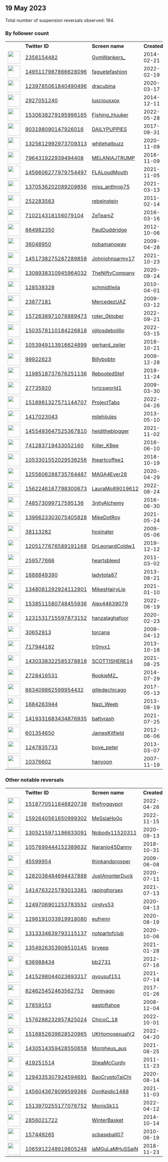 
## 19 May 2023
Total number of suspension reversals observed: 184.

### By follower count
<table><tr><th></th><th align="left">Twitter ID</th><th align="left">Screen name</th>
<th align="left">Created</th><th align="left">Status</th><th align="left">Suspended</th><th align="left">Followers</th>
<tr><td><a href="https://pbs.twimg.com/profile_images/683958303660109824/TYFXZHeA_normal.jpg"><img src="https://pbs.twimg.com/profile_images/683958303660109824/TYFXZHeA_normal.jpg" width="40px" height="40px" align="center"/></a></td><td><a href="https://twitter.com/intent/user?user_id=2356154482">2356154482</a></td><td><a href="https://twitter.com/GymWankers_">GymWankers_</a></td><td>2014-02-21</td><td align="center"></td><td></td><td>146446</td></tr>
<tr><td><a href="https://pbs.twimg.com/profile_images/1659942469469892610/ZjQXX7cK_normal.jpg"><img src="https://pbs.twimg.com/profile_images/1659942469469892610/ZjQXX7cK_normal.jpg" width="40px" height="40px" align="center"/></a></td><td><a href="https://twitter.com/intent/user?user_id=1495117987866628096">1495117987866628096</a></td><td><a href="https://twitter.com/faguetefashion">faguetefashion</a></td><td>2022-02-19</td><td align="center"></td><td>2023-04-20</td><td>88932</td></tr>
<tr><td><a href="https://pbs.twimg.com/profile_images/1371999310792040452/_4N9i-oJ_normal.jpg"><img src="https://pbs.twimg.com/profile_images/1371999310792040452/_4N9i-oJ_normal.jpg" width="40px" height="40px" align="center"/></a></td><td><a href="https://twitter.com/intent/user?user_id=1239785061840490496">1239785061840490496</a></td><td><a href="https://twitter.com/dracubina">dracubina</a></td><td>2020-03-17</td><td align="center"></td><td></td><td>75020</td></tr>
<tr><td><a href="https://pbs.twimg.com/profile_images/1538253731233337344/pZQSbPJq_normal.jpg"><img src="https://pbs.twimg.com/profile_images/1538253731233337344/pZQSbPJq_normal.jpg" width="40px" height="40px" align="center"/></a></td><td><a href="https://twitter.com/intent/user?user_id=2927051240">2927051240</a></td><td><a href="https://twitter.com/lusciousxox">lusciousxox</a></td><td>2014-12-11</td><td align="center"></td><td>2022-10-07</td><td>71967</td></tr>
<tr><td><a href="https://pbs.twimg.com/profile_images/1616557324822536192/Du_uVZW-_normal.jpg"><img src="https://pbs.twimg.com/profile_images/1616557324822536192/Du_uVZW-_normal.jpg" width="40px" height="40px" align="center"/></a></td><td><a href="https://twitter.com/intent/user?user_id=1530638279195996165">1530638279195996165</a></td><td><a href="https://twitter.com/Fishing_Huuker">Fishing_Huuker</a></td><td>2022-05-28</td><td align="center"></td><td>2023-05-18</td><td>59928</td></tr>
<tr><td><a href="https://pbs.twimg.com/profile_images/1043330546963816448/qWrgY_B9_normal.jpg"><img src="https://pbs.twimg.com/profile_images/1043330546963816448/qWrgY_B9_normal.jpg" width="40px" height="40px" align="center"/></a></td><td><a href="https://twitter.com/intent/user?user_id=903198090147926016">903198090147926016</a></td><td><a href="https://twitter.com/DAILYPUPPlES">DAILYPUPPlES</a></td><td>2017-08-31</td><td align="center"></td><td></td><td>42507</td></tr>
<tr><td><a href="https://pbs.twimg.com/profile_images/1369514024610697217/diVaqTE1_normal.jpg"><img src="https://pbs.twimg.com/profile_images/1369514024610697217/diVaqTE1_normal.jpg" width="40px" height="40px" align="center"/></a></td><td><a href="https://twitter.com/intent/user?user_id=1325612992973709313">1325612992973709313</a></td><td><a href="https://twitter.com/whitehatbuzz">whitehatbuzz</a></td><td>2020-11-09</td><td align="center"></td><td>2022-03-21</td><td>20984</td></tr>
<tr><td><a href="https://pbs.twimg.com/profile_images/1135678658365022214/XOtm_R_4_normal.jpg"><img src="https://pbs.twimg.com/profile_images/1135678658365022214/XOtm_R_4_normal.jpg" width="40px" height="40px" align="center"/></a></td><td><a href="https://twitter.com/intent/user?user_id=796431922939494408">796431922939494408</a></td><td><a href="https://twitter.com/MELANIAJTRUMP">MELANIAJTRUMP</a></td><td>2016-11-09</td><td align="center"></td><td></td><td>19504</td></tr>
<tr><td><a href="https://pbs.twimg.com/profile_images/1606593671884840960/8yn9MMBQ_normal.jpg"><img src="https://pbs.twimg.com/profile_images/1606593671884840960/8yn9MMBQ_normal.jpg" width="40px" height="40px" align="center"/></a></td><td><a href="https://twitter.com/intent/user?user_id=1456606277979754497">1456606277979754497</a></td><td><a href="https://twitter.com/FLALoudMouth">FLALoudMouth</a></td><td>2021-11-05</td><td align="center"></td><td>2023-05-09</td><td>17305</td></tr>
<tr><td><a href="https://pbs.twimg.com/profile_images/1659604399986032666/BnfVrF1-_normal.jpg"><img src="https://pbs.twimg.com/profile_images/1659604399986032666/BnfVrF1-_normal.jpg" width="40px" height="40px" align="center"/></a></td><td><a href="https://twitter.com/intent/user?user_id=1370536202089209856">1370536202089209856</a></td><td><a href="https://twitter.com/miss_anthrop75">miss_anthrop75</a></td><td>2021-03-13</td><td align="center"></td><td>2022-08-21</td><td>16530</td></tr>
<tr><td><a href="https://pbs.twimg.com/profile_images/1321347376989102082/jsUgfBMG_normal.jpg"><img src="https://pbs.twimg.com/profile_images/1321347376989102082/jsUgfBMG_normal.jpg" width="40px" height="40px" align="center"/></a></td><td><a href="https://twitter.com/intent/user?user_id=252283563">252283563</a></td><td><a href="https://twitter.com/rebeinstein">rebeinstein</a></td><td>2011-02-14</td><td align="center"></td><td>2023-05-02</td><td>15504</td></tr>
<tr><td><a href="https://pbs.twimg.com/profile_images/1627580907325472771/NdChcdI__normal.jpg"><img src="https://pbs.twimg.com/profile_images/1627580907325472771/NdChcdI__normal.jpg" width="40px" height="40px" align="center"/></a></td><td><a href="https://twitter.com/intent/user?user_id=710214318156079104">710214318156079104</a></td><td><a href="https://twitter.com/ZeTeamZ">ZeTeamZ</a></td><td>2016-03-16</td><td align="center"></td><td>2023-03-18</td><td>12892</td></tr>
<tr><td><a href="https://pbs.twimg.com/profile_images/1481068126154289152/n7wfQBCr_normal.jpg"><img src="https://pbs.twimg.com/profile_images/1481068126154289152/n7wfQBCr_normal.jpg" width="40px" height="40px" align="center"/></a></td><td><a href="https://twitter.com/intent/user?user_id=864982350">864982350</a></td><td><a href="https://twitter.com/PaulDuddridge">PaulDuddridge</a></td><td>2012-10-06</td><td align="center"></td><td>2022-11-10</td><td>12716</td></tr>
<tr><td><a href="https://pbs.twimg.com/profile_images/727794789400363008/qU0h6dOD_normal.jpg"><img src="https://pbs.twimg.com/profile_images/727794789400363008/qU0h6dOD_normal.jpg" width="40px" height="40px" align="center"/></a></td><td><a href="https://twitter.com/intent/user?user_id=36048950">36048950</a></td><td><a href="https://twitter.com/nobamanoway">nobamanoway</a></td><td>2009-04-28</td><td align="center"></td><td></td><td>11090</td></tr>
<tr><td><a href="https://pbs.twimg.com/profile_images/1487288173885632516/yDUwjoHQ_normal.jpg"><img src="https://pbs.twimg.com/profile_images/1487288173885632516/yDUwjoHQ_normal.jpg" width="40px" height="40px" align="center"/></a></td><td><a href="https://twitter.com/intent/user?user_id=1451738275287289858">1451738275287289858</a></td><td><a href="https://twitter.com/Johnjohnsarmy17">Johnjohnsarmy17</a></td><td>2021-10-23</td><td align="center"></td><td>2022-06-07</td><td>9908</td></tr>
<tr><td><a href="https://pbs.twimg.com/profile_images/1630761011312558082/1r48AGGI_normal.jpg"><img src="https://pbs.twimg.com/profile_images/1630761011312558082/1r48AGGI_normal.jpg" width="40px" height="40px" align="center"/></a></td><td><a href="https://twitter.com/intent/user?user_id=1308938310945964032">1308938310945964032</a></td><td><a href="https://twitter.com/TheNiftyCompany">TheNiftyCompany</a></td><td>2020-09-24</td><td align="center"></td><td>2023-05-03</td><td>8630</td></tr>
<tr><td><a href="https://pbs.twimg.com/profile_images/1567081363580375042/q13R_Xov_normal.jpg"><img src="https://pbs.twimg.com/profile_images/1567081363580375042/q13R_Xov_normal.jpg" width="40px" height="40px" align="center"/></a></td><td><a href="https://twitter.com/intent/user?user_id=128538328">128538328</a></td><td><a href="https://twitter.com/schmidtleila">schmidtleila</a></td><td>2010-04-01</td><td align="center"></td><td>2022-09-29</td><td>7541</td></tr>
<tr><td><a href="https://pbs.twimg.com/profile_images/1660546730931396608/lj26p5B6_normal.jpg"><img src="https://pbs.twimg.com/profile_images/1660546730931396608/lj26p5B6_normal.jpg" width="40px" height="40px" align="center"/></a></td><td><a href="https://twitter.com/intent/user?user_id=23877181">23877181</a></td><td><a href="https://twitter.com/MercedezUAZ">MercedezUAZ</a></td><td>2009-03-12</td><td align="center"></td><td></td><td>7253</td></tr>
<tr><td><a href="https://pbs.twimg.com/profile_images/1628886545506729987/qobERLu1_normal.jpg"><img src="https://pbs.twimg.com/profile_images/1628886545506729987/qobERLu1_normal.jpg" width="40px" height="40px" align="center"/></a></td><td><a href="https://twitter.com/intent/user?user_id=1572638971078889473">1572638971078889473</a></td><td><a href="https://twitter.com/roter_0ktober">roter_0ktober</a></td><td>2022-09-21</td><td align="center"></td><td>2023-05-12</td><td>7054</td></tr>
<tr><td><a href="https://pbs.twimg.com/profile_images/1649439205582594048/GA2JyUbi_normal.jpg"><img src="https://pbs.twimg.com/profile_images/1649439205582594048/GA2JyUbi_normal.jpg" width="40px" height="40px" align="center"/></a></td><td><a href="https://twitter.com/intent/user?user_id=1503578110184226818">1503578110184226818</a></td><td><a href="https://twitter.com/ojitosdebolillo">ojitosdebolillo</a></td><td>2022-03-15</td><td align="center"></td><td>2022-12-02</td><td>6148</td></tr>
<tr><td><a href="https://pbs.twimg.com/profile_images/1244192734325465095/UFAkbC6e_normal.jpg"><img src="https://pbs.twimg.com/profile_images/1244192734325465095/UFAkbC6e_normal.jpg" width="40px" height="40px" align="center"/></a></td><td><a href="https://twitter.com/intent/user?user_id=1053949113916624899">1053949113916624899</a></td><td><a href="https://twitter.com/gerhard_zeiler">gerhard_zeiler</a></td><td>2018-10-21</td><td align="center"></td><td>2023-05-10</td><td>6135</td></tr>
<tr><td><a href="https://pbs.twimg.com/profile_images/860996921351131136/7Dss6Mg1_normal.jpg"><img src="https://pbs.twimg.com/profile_images/860996921351131136/7Dss6Mg1_normal.jpg" width="40px" height="40px" align="center"/></a></td><td><a href="https://twitter.com/intent/user?user_id=99922623">99922623</a></td><td><a href="https://twitter.com/Billybobtn">Billybobtn</a></td><td>2009-12-28</td><td align="center"></td><td></td><td>6002</td></tr>
<tr><td><a href="https://pbs.twimg.com/profile_images/1268126193972322304/SqxL9Nqx_normal.jpg"><img src="https://pbs.twimg.com/profile_images/1268126193972322304/SqxL9Nqx_normal.jpg" width="40px" height="40px" align="center"/></a></td><td><a href="https://twitter.com/intent/user?user_id=1198518737676251136">1198518737676251136</a></td><td><a href="https://twitter.com/RebootedStef">RebootedStef</a></td><td>2019-11-24</td><td align="center"></td><td></td><td>5386</td></tr>
<tr><td><a href="https://pbs.twimg.com/profile_images/1660075374900830210/6r9K5zho_normal.jpg"><img src="https://pbs.twimg.com/profile_images/1660075374900830210/6r9K5zho_normal.jpg" width="40px" height="40px" align="center"/></a></td><td><a href="https://twitter.com/intent/user?user_id=27735920">27735920</a></td><td><a href="https://twitter.com/tyricsworld1">tyricsworld1</a></td><td>2009-03-30</td><td align="center"></td><td>2023-04-17</td><td>5135</td></tr>
<tr><td><a href="https://pbs.twimg.com/profile_images/1518982423945486337/zwovGsUf_normal.jpg"><img src="https://pbs.twimg.com/profile_images/1518982423945486337/zwovGsUf_normal.jpg" width="40px" height="40px" align="center"/></a></td><td><a href="https://twitter.com/intent/user?user_id=1518981327571144707">1518981327571144707</a></td><td><a href="https://twitter.com/ProjectTabs">ProjectTabs</a></td><td>2022-04-26</td><td align="center"></td><td>2022-06-20</td><td>4927</td></tr>
<tr><td><a href="https://pbs.twimg.com/profile_images/1243921603362078725/zEWc9jAn_normal.jpg"><img src="https://pbs.twimg.com/profile_images/1243921603362078725/zEWc9jAn_normal.jpg" width="40px" height="40px" align="center"/></a></td><td><a href="https://twitter.com/intent/user?user_id=1417023043">1417023043</a></td><td><a href="https://twitter.com/milehijules">milehijules</a></td><td>2013-05-10</td><td align="center"></td><td>2022-07-14</td><td>4698</td></tr>
<tr><td><a href="https://pbs.twimg.com/profile_images/1456389689213169666/b2wbPhOc_normal.jpg"><img src="https://pbs.twimg.com/profile_images/1456389689213169666/b2wbPhOc_normal.jpg" width="40px" height="40px" align="center"/></a></td><td><a href="https://twitter.com/intent/user?user_id=1455493647525367810">1455493647525367810</a></td><td><a href="https://twitter.com/heiditheblogger">heiditheblogger</a></td><td>2021-11-02</td><td align="center"></td><td>2022-10-09</td><td>4342</td></tr>
<tr><td><a href="https://pbs.twimg.com/profile_images/1659531036944900096/mRZsOhne_normal.jpg"><img src="https://pbs.twimg.com/profile_images/1659531036944900096/mRZsOhne_normal.jpg" width="40px" height="40px" align="center"/></a></td><td><a href="https://twitter.com/intent/user?user_id=741283719433052160">741283719433052160</a></td><td><a href="https://twitter.com/Killer_KBee">Killer_KBee</a></td><td>2016-06-10</td><td align="center"></td><td>2023-01-09</td><td>4210</td></tr>
<tr><td><a href="https://pbs.twimg.com/profile_images/1154229740540256256/6bkQQR1p_normal.jpg"><img src="https://pbs.twimg.com/profile_images/1154229740540256256/6bkQQR1p_normal.jpg" width="40px" height="40px" align="center"/></a></td><td><a href="https://twitter.com/intent/user?user_id=1053301552029536256">1053301552029536256</a></td><td><a href="https://twitter.com/Iheartcoffee1">Iheartcoffee1</a></td><td>2018-10-19</td><td align="center"></td><td></td><td>3906</td></tr>
<tr><td><a href="https://pbs.twimg.com/profile_images/1660279484778524672/YAS3GyT0_normal.jpg"><img src="https://pbs.twimg.com/profile_images/1660279484778524672/YAS3GyT0_normal.jpg" width="40px" height="40px" align="center"/></a></td><td><a href="https://twitter.com/intent/user?user_id=1255606288735764487">1255606288735764487</a></td><td><a href="https://twitter.com/MAGA4Ever28">MAGA4Ever28</a></td><td>2020-04-29</td><td align="center"></td><td></td><td>3507</td></tr>
<tr><td><a href="https://pbs.twimg.com/profile_images/1591846490024050692/k3qtM8Zt_normal.jpg"><img src="https://pbs.twimg.com/profile_images/1591846490024050692/k3qtM8Zt_normal.jpg" width="40px" height="40px" align="center"/></a></td><td><a href="https://twitter.com/intent/user?user_id=1562246167798300673">1562246167798300673</a></td><td><a href="https://twitter.com/LauraMo89019612">LauraMo89019612</a></td><td>2022-08-24</td><td align="center"></td><td>2022-11-30</td><td>3119</td></tr>
<tr><td><a href="https://pbs.twimg.com/profile_images/1404273375434866689/fq8ViNM-_normal.jpg"><img src="https://pbs.twimg.com/profile_images/1404273375434866689/fq8ViNM-_normal.jpg" width="40px" height="40px" align="center"/></a></td><td><a href="https://twitter.com/intent/user?user_id=748573099717595136">748573099717595136</a></td><td><a href="https://twitter.com/3nityAlchemy">3nityAlchemy</a></td><td>2016-06-30</td><td align="center"></td><td>2022-02-13</td><td>3117</td></tr>
<tr><td><a href="https://pbs.twimg.com/profile_images/1396653002526707719/9sifiDJ3_normal.jpg"><img src="https://pbs.twimg.com/profile_images/1396653002526707719/9sifiDJ3_normal.jpg" width="40px" height="40px" align="center"/></a></td><td><a href="https://twitter.com/intent/user?user_id=1396623303075405828">1396623303075405828</a></td><td><a href="https://twitter.com/MikeDotRoy">MikeDotRoy</a></td><td>2021-05-24</td><td align="center"></td><td>2022-12-20</td><td>3081</td></tr>
<tr><td><a href="https://pbs.twimg.com/profile_images/1271449300682207235/PIwqKDej_normal.jpg"><img src="https://pbs.twimg.com/profile_images/1271449300682207235/PIwqKDej_normal.jpg" width="40px" height="40px" align="center"/></a></td><td><a href="https://twitter.com/intent/user?user_id=38113282">38113282</a></td><td><a href="https://twitter.com/hosinater">hosinater</a></td><td>2009-05-06</td><td align="center"></td><td>2022-10-29</td><td>3068</td></tr>
<tr><td><a href="https://pbs.twimg.com/profile_images/1205177861423816704/T6Cezw47_normal.jpg"><img src="https://pbs.twimg.com/profile_images/1205177861423816704/T6Cezw47_normal.jpg" width="40px" height="40px" align="center"/></a></td><td><a href="https://twitter.com/intent/user?user_id=1205177676589191168">1205177676589191168</a></td><td><a href="https://twitter.com/DrLeonardColdw1">DrLeonardColdw1</a></td><td>2019-12-12</td><td align="center"></td><td>2022-04-25</td><td>3015</td></tr>
<tr><td><a href="https://pbs.twimg.com/profile_images/1393871759779241985/nWGrG5P8_normal.jpg"><img src="https://pbs.twimg.com/profile_images/1393871759779241985/nWGrG5P8_normal.jpg" width="40px" height="40px" align="center"/></a></td><td><a href="https://twitter.com/intent/user?user_id=259577666">259577666</a></td><td><a href="https://twitter.com/heartsbleed">heartsbleed</a></td><td>2011-03-02</td><td align="center"></td><td></td><td>2776</td></tr>
<tr><td><a href="https://pbs.twimg.com/profile_images/462364564760576000/NJBs8T2Q_normal.jpeg"><img src="https://pbs.twimg.com/profile_images/462364564760576000/NJBs8T2Q_normal.jpeg" width="40px" height="40px" align="center"/></a></td><td><a href="https://twitter.com/intent/user?user_id=1688849390">1688849390</a></td><td><a href="https://twitter.com/ladytota87">ladytota87</a></td><td>2013-08-21</td><td align="center"></td><td>2022-11-27</td><td>2592</td></tr>
<tr><td><a href="https://pbs.twimg.com/profile_images/1348081654955462657/1d8-Z2O0_normal.jpg"><img src="https://pbs.twimg.com/profile_images/1348081654955462657/1d8-Z2O0_normal.jpg" width="40px" height="40px" align="center"/></a></td><td><a href="https://twitter.com/intent/user?user_id=1348081292924112901">1348081292924112901</a></td><td><a href="https://twitter.com/MikesHairyLip">MikesHairyLip</a></td><td>2021-01-10</td><td align="center"></td><td></td><td>2216</td></tr>
<tr><td><a href="https://pbs.twimg.com/profile_images/1621337304286609408/4iJxk-Bv_normal.jpg"><img src="https://pbs.twimg.com/profile_images/1621337304286609408/4iJxk-Bv_normal.jpg" width="40px" height="40px" align="center"/></a></td><td><a href="https://twitter.com/intent/user?user_id=1538511580748455936">1538511580748455936</a></td><td><a href="https://twitter.com/Alex44639079">Alex44639079</a></td><td>2022-06-19</td><td align="center"></td><td>2023-05-16</td><td>2085</td></tr>
<tr><td><a href="https://pbs.twimg.com/profile_images/1659535681431977984/UdJppcTf_normal.jpg"><img src="https://pbs.twimg.com/profile_images/1659535681431977984/UdJppcTf_normal.jpg" width="40px" height="40px" align="center"/></a></td><td><a href="https://twitter.com/intent/user?user_id=1231531715597873152">1231531715597873152</a></td><td><a href="https://twitter.com/hanzalaghafoor">hanzalaghafoor</a></td><td>2020-02-23</td><td align="center"></td><td>2023-02-11</td><td>2012</td></tr>
<tr><td><a href="https://pbs.twimg.com/profile_images/889630954700120064/2x38aGZb_normal.jpg"><img src="https://pbs.twimg.com/profile_images/889630954700120064/2x38aGZb_normal.jpg" width="40px" height="40px" align="center"/></a></td><td><a href="https://twitter.com/intent/user?user_id=30652913">30652913</a></td><td><a href="https://twitter.com/torcana">torcana</a></td><td>2009-04-12</td><td align="center"></td><td>2023-05-17</td><td>1925</td></tr>
<tr><td><a href="https://pbs.twimg.com/profile_images/1505931740510044162/VR6Zzvdm_normal.jpg"><img src="https://pbs.twimg.com/profile_images/1505931740510044162/VR6Zzvdm_normal.jpg" width="40px" height="40px" align="center"/></a></td><td><a href="https://twitter.com/intent/user?user_id=717944182">717944182</a></td><td><a href="https://twitter.com/tr0nyx1">tr0nyx1</a></td><td>2013-10-16</td><td align="center"></td><td>2022-05-01</td><td>1820</td></tr>
<tr><td><a href="https://pbs.twimg.com/profile_images/1637217060588756993/kaXocufy_normal.jpg"><img src="https://pbs.twimg.com/profile_images/1637217060588756993/kaXocufy_normal.jpg" width="40px" height="40px" align="center"/></a></td><td><a href="https://twitter.com/intent/user?user_id=1430338322585378818">1430338322585378818</a></td><td><a href="https://twitter.com/SCOTTISHERE14">SCOTTISHERE14</a></td><td>2021-08-25</td><td align="center"></td><td>2023-04-15</td><td>1687</td></tr>
<tr><td><a href="https://pbs.twimg.com/profile_images/1657425177024790528/xlZO5Uy1_normal.jpg"><img src="https://pbs.twimg.com/profile_images/1657425177024790528/xlZO5Uy1_normal.jpg" width="40px" height="40px" align="center"/></a></td><td><a href="https://twitter.com/intent/user?user_id=2728416531">2728416531</a></td><td><a href="https://twitter.com/RookieM2_">RookieM2_</a></td><td>2014-07-29</td><td align="center"></td><td></td><td>1504</td></tr>
<tr><td><a href="https://pbs.twimg.com/profile_images/1528098210283147266/aGHWQPdH_normal.jpg"><img src="https://pbs.twimg.com/profile_images/1528098210283147266/aGHWQPdH_normal.jpg" width="40px" height="40px" align="center"/></a></td><td><a href="https://twitter.com/intent/user?user_id=863409862599954432">863409862599954432</a></td><td><a href="https://twitter.com/gilledechicago">gilledechicago</a></td><td>2017-05-13</td><td align="center"></td><td>2022-12-06</td><td>1340</td></tr>
<tr><td><a href="https://pbs.twimg.com/profile_images/1295662137952665600/ZYkFwZOE_normal.jpg"><img src="https://pbs.twimg.com/profile_images/1295662137952665600/ZYkFwZOE_normal.jpg" width="40px" height="40px" align="center"/></a></td><td><a href="https://twitter.com/intent/user?user_id=1684263944">1684263944</a></td><td><a href="https://twitter.com/Nazi_Weeb">Nazi_Weeb</a></td><td>2013-08-19</td><td align="center"></td><td></td><td>1335</td></tr>
<tr><td><a href="https://pbs.twimg.com/profile_images/1523249352315125761/qB1H6cjq_normal.jpg"><img src="https://pbs.twimg.com/profile_images/1523249352315125761/qB1H6cjq_normal.jpg" width="40px" height="40px" align="center"/></a></td><td><a href="https://twitter.com/intent/user?user_id=1419331683434876935">1419331683434876935</a></td><td><a href="https://twitter.com/battyrash">battyrash</a></td><td>2021-07-25</td><td align="center"></td><td>2022-09-28</td><td>1315</td></tr>
<tr><td><a href="https://pbs.twimg.com/profile_images/2284745495/107_normal.JPG"><img src="https://pbs.twimg.com/profile_images/2284745495/107_normal.JPG" width="40px" height="40px" align="center"/></a></td><td><a href="https://twitter.com/intent/user?user_id=601354650">601354650</a></td><td><a href="https://twitter.com/JamesKitfield">JamesKitfield</a></td><td>2012-06-06</td><td align="center"></td><td>2023-05-10</td><td>1264</td></tr>
<tr><td><a href="https://pbs.twimg.com/profile_images/1096538921696153600/x8rcecnU_normal.jpg"><img src="https://pbs.twimg.com/profile_images/1096538921696153600/x8rcecnU_normal.jpg" width="40px" height="40px" align="center"/></a></td><td><a href="https://twitter.com/intent/user?user_id=1247835733">1247835733</a></td><td><a href="https://twitter.com/bove_peter">bove_peter</a></td><td>2013-03-07</td><td align="center"></td><td></td><td>1234</td></tr>
<tr><td><a href="https://pbs.twimg.com/profile_images/1039210171963039744/wLv0kaTo_normal.jpg"><img src="https://pbs.twimg.com/profile_images/1039210171963039744/wLv0kaTo_normal.jpg" width="40px" height="40px" align="center"/></a></td><td><a href="https://twitter.com/intent/user?user_id=10376602">10376602</a></td><td><a href="https://twitter.com/hanyoon">hanyoon</a></td><td>2007-11-19</td><td align="center"></td><td>2022-09-30</td><td>1233</td></tr>
</table>

### Other notable reversals
<table><tr><th></th><th align="left">Twitter ID</th><th align="left">Screen name</th>
<th align="left">Created</th><th align="left">Status</th><th align="left">Suspended</th><th align="left">Followers</th>
<tr><td><a href="https://pbs.twimg.com/profile_images/1588149882438590464/4poLPMqf_normal.jpg"><img src="https://pbs.twimg.com/profile_images/1588149882438590464/4poLPMqf_normal.jpg" width="40px" height="40px" align="center"/></a></td><td><a href="https://twitter.com/intent/user?user_id=1518770511848820738">1518770511848820738</a></td><td><a href="https://twitter.com/thefroggypot">thefroggypot</a></td><td>2022-04-26</td><td align="center"></td><td>2022-11-07</td><td>754</td></tr>
<tr><td><a href="https://pbs.twimg.com/profile_images/1658895246216904704/r3gmj8l5_normal.jpg"><img src="https://pbs.twimg.com/profile_images/1658895246216904704/r3gmj8l5_normal.jpg" width="40px" height="40px" align="center"/></a></td><td><a href="https://twitter.com/intent/user?user_id=1592640561650999302">1592640561650999302</a></td><td><a href="https://twitter.com/MeSsIaHo0o">MeSsIaHo0o</a></td><td>2022-11-15</td><td align="center"></td><td>2023-05-17</td><td>100</td></tr>
<tr><td><a href="https://pbs.twimg.com/profile_images/1360283162102931460/P-r4XeAU_normal.jpg"><img src="https://pbs.twimg.com/profile_images/1360283162102931460/P-r4XeAU_normal.jpg" width="40px" height="40px" align="center"/></a></td><td><a href="https://twitter.com/intent/user?user_id=1305215971196633091">1305215971196633091</a></td><td><a href="https://twitter.com/Nobody11520311">Nobody11520311</a></td><td>2020-09-13</td><td align="center"></td><td>2022-11-06</td><td>158</td></tr>
<tr><td><a href="https://pbs.twimg.com/profile_images/1059554775086186496/GA8VOXKu_normal.jpg"><img src="https://pbs.twimg.com/profile_images/1059554775086186496/GA8VOXKu_normal.jpg" width="40px" height="40px" align="center"/></a></td><td><a href="https://twitter.com/intent/user?user_id=1057699444152389632">1057699444152389632</a></td><td><a href="https://twitter.com/Naranjo45Danny">Naranjo45Danny</a></td><td>2018-10-31</td><td align="center"></td><td>2022-12-24</td><td>15</td></tr>
<tr><td><a href="https://pbs.twimg.com/profile_images/716246671827402753/vaXRsAl1_normal.jpg"><img src="https://pbs.twimg.com/profile_images/716246671827402753/vaXRsAl1_normal.jpg" width="40px" height="40px" align="center"/></a></td><td><a href="https://twitter.com/intent/user?user_id=45599954">45599954</a></td><td><a href="https://twitter.com/thinkandprosper">thinkandprosper</a></td><td>2009-06-08</td><td align="center"></td><td>2022-11-07</td><td>310</td></tr>
<tr><td><a href="https://pbs.twimg.com/profile_images/1291603198239821824/7EerZT58_normal.jpg"><img src="https://pbs.twimg.com/profile_images/1291603198239821824/7EerZT58_normal.jpg" width="40px" height="40px" align="center"/></a></td><td><a href="https://twitter.com/intent/user?user_id=1282038484694437888">1282038484694437888</a></td><td><a href="https://twitter.com/JustAnonterDuck">JustAnonterDuck</a></td><td>2020-07-11</td><td align="center"></td><td>2022-11-07</td><td>33</td></tr>
<tr><td><a href="https://pbs.twimg.com/profile_images/1554678086607589377/6E3j5Xf6_normal.jpg"><img src="https://pbs.twimg.com/profile_images/1554678086607589377/6E3j5Xf6_normal.jpg" width="40px" height="40px" align="center"/></a></td><td><a href="https://twitter.com/intent/user?user_id=1414763225783013381">1414763225783013381</a></td><td><a href="https://twitter.com/rapinghorses">rapinghorses</a></td><td>2021-07-13</td><td align="center"></td><td>2022-10-30</td><td>110</td></tr>
<tr><td><a href="https://pbs.twimg.com/profile_images/1651584598621532163/x5-d8khl_normal.jpg"><img src="https://pbs.twimg.com/profile_images/1651584598621532163/x5-d8khl_normal.jpg" width="40px" height="40px" align="center"/></a></td><td><a href="https://twitter.com/intent/user?user_id=1249706901253783552">1249706901253783552</a></td><td><a href="https://twitter.com/cindys53">cindys53</a></td><td>2020-04-13</td><td align="center">🚫</td><td>2023-05-17</td><td>1055</td></tr>
<tr><td><a href="https://pbs.twimg.com/profile_images/1456672418353778692/FOjjXJZ6_normal.jpg"><img src="https://pbs.twimg.com/profile_images/1456672418353778692/FOjjXJZ6_normal.jpg" width="40px" height="40px" align="center"/></a></td><td><a href="https://twitter.com/intent/user?user_id=1296191033919918080">1296191033919918080</a></td><td><a href="https://twitter.com/eufrenn">eufrenn</a></td><td>2020-08-19</td><td align="center"></td><td>2022-07-25</td><td>230</td></tr>
<tr><td><a href="https://pbs.twimg.com/profile_images/1313336181652770817/y1PN3jve_normal.jpg"><img src="https://pbs.twimg.com/profile_images/1313336181652770817/y1PN3jve_normal.jpg" width="40px" height="40px" align="center"/></a></td><td><a href="https://twitter.com/intent/user?user_id=1313334639793115137">1313334639793115137</a></td><td><a href="https://twitter.com/notpartofclub">notpartofclub</a></td><td>2020-10-06</td><td align="center"></td><td>2023-05-08</td><td>9</td></tr>
<tr><td><a href="https://pbs.twimg.com/profile_images/1516989095515467780/x5ozraa5_normal.png"><img src="https://pbs.twimg.com/profile_images/1516989095515467780/x5ozraa5_normal.png" width="40px" height="40px" align="center"/></a></td><td><a href="https://twitter.com/intent/user?user_id=1354926353909510145">1354926353909510145</a></td><td><a href="https://twitter.com/bryepp">bryepp</a></td><td>2021-01-28</td><td align="center"></td><td>2022-12-18</td><td>145</td></tr>
<tr><td><a href="https://pbs.twimg.com/profile_images/985369175408308224/5CTIcC7t_normal.jpg"><img src="https://pbs.twimg.com/profile_images/985369175408308224/5CTIcC7t_normal.jpg" width="40px" height="40px" align="center"/></a></td><td><a href="https://twitter.com/intent/user?user_id=636988434">636988434</a></td><td><a href="https://twitter.com/bb2731">bb2731</a></td><td>2012-07-16</td><td align="center">🔒</td><td>2023-02-10</td><td>0</td></tr>
<tr><td><a href="https://pbs.twimg.com/profile_images/1415298308667498499/0tGMALFp_normal.jpg"><img src="https://pbs.twimg.com/profile_images/1415298308667498499/0tGMALFp_normal.jpg" width="40px" height="40px" align="center"/></a></td><td><a href="https://twitter.com/intent/user?user_id=1415298044023693317">1415298044023693317</a></td><td><a href="https://twitter.com/qyousuf151">qyousuf151</a></td><td>2021-07-14</td><td align="center"></td><td>2023-01-12</td><td>51</td></tr>
<tr><td><a href="https://pbs.twimg.com/profile_images/1058959411861954561/x0XbQf7Q_normal.jpg"><img src="https://pbs.twimg.com/profile_images/1058959411861954561/x0XbQf7Q_normal.jpg" width="40px" height="40px" align="center"/></a></td><td><a href="https://twitter.com/intent/user?user_id=824625452463562752">824625452463562752</a></td><td><a href="https://twitter.com/Dereyago">Dereyago</a></td><td>2017-01-26</td><td align="center"></td><td>2023-02-04</td><td>92</td></tr>
<tr><td><a href="https://pbs.twimg.com/profile_images/1509711536545320961/9oX4b8-W_normal.jpg"><img src="https://pbs.twimg.com/profile_images/1509711536545320961/9oX4b8-W_normal.jpg" width="40px" height="40px" align="center"/></a></td><td><a href="https://twitter.com/intent/user?user_id=17859153">17859153</a></td><td><a href="https://twitter.com/eastoftahoe">eastoftahoe</a></td><td>2008-12-04</td><td align="center"></td><td>2022-07-16</td><td>713</td></tr>
<tr><td><a href="https://pbs.twimg.com/profile_images/1585668807669841920/qfZ-7eh7_normal.jpg"><img src="https://pbs.twimg.com/profile_images/1585668807669841920/qfZ-7eh7_normal.jpg" width="40px" height="40px" align="center"/></a></td><td><a href="https://twitter.com/intent/user?user_id=1576288232957825024">1576288232957825024</a></td><td><a href="https://twitter.com/ChicoC_18">ChicoC_18</a></td><td>2022-10-01</td><td align="center"></td><td>2023-01-07</td><td>151</td></tr>
<tr><td><a href="https://pbs.twimg.com/profile_images/1659492428246663169/5DPA_vuz_normal.jpg"><img src="https://pbs.twimg.com/profile_images/1659492428246663169/5DPA_vuz_normal.jpg" width="40px" height="40px" align="center"/></a></td><td><a href="https://twitter.com/intent/user?user_id=1516852639828520965">1516852639828520965</a></td><td><a href="https://twitter.com/UKHomosexualV2">UKHomosexualV2</a></td><td>2022-04-20</td><td align="center"></td><td>2022-10-11</td><td>413</td></tr>
<tr><td><a href="https://pbs.twimg.com/profile_images/1430514594695421954/XCMd849F_normal.jpg"><img src="https://pbs.twimg.com/profile_images/1430514594695421954/XCMd849F_normal.jpg" width="40px" height="40px" align="center"/></a></td><td><a href="https://twitter.com/intent/user?user_id=1430514359428550658">1430514359428550658</a></td><td><a href="https://twitter.com/Morpheus_aus">Morpheus_aus</a></td><td>2021-08-25</td><td align="center"></td><td>2022-08-24</td><td>936</td></tr>
<tr><td><a href="https://pbs.twimg.com/profile_images/3764581119/a23fc697b546f2e7ad2b33e230fab155_normal.jpeg"><img src="https://pbs.twimg.com/profile_images/3764581119/a23fc697b546f2e7ad2b33e230fab155_normal.jpeg" width="40px" height="40px" align="center"/></a></td><td><a href="https://twitter.com/intent/user?user_id=419251514">419251514</a></td><td><a href="https://twitter.com/SheaMcCurdy">SheaMcCurdy</a></td><td>2011-11-23</td><td align="center"></td><td>2022-11-07</td><td>98</td></tr>
<tr><td><a href="https://pbs.twimg.com/profile_images/1637255431671238656/6Sur2JuZ_normal.jpg"><img src="https://pbs.twimg.com/profile_images/1637255431671238656/6Sur2JuZ_normal.jpg" width="40px" height="40px" align="center"/></a></td><td><a href="https://twitter.com/intent/user?user_id=1294335307924594691">1294335307924594691</a></td><td><a href="https://twitter.com/BaoCryptoTaiChi">BaoCryptoTaiChi</a></td><td>2020-08-14</td><td align="center"></td><td>2023-05-05</td><td>197</td></tr>
<tr><td><a href="https://abs.twimg.com/sticky/default_profile_images/default_profile_normal.png"><img src="https://abs.twimg.com/sticky/default_profile_images/default_profile_normal.png" width="40px" height="40px" align="center"/></a></td><td><a href="https://twitter.com/intent/user?user_id=1456043678099599366">1456043678099599366</a></td><td><a href="https://twitter.com/DonKeidic1488">DonKeidic1488</a></td><td>2021-11-03</td><td align="center"></td><td>2023-05-10</td><td>21</td></tr>
<tr><td><a href="https://pbs.twimg.com/profile_images/1534534895107657728/EoMkFB3Z_normal.jpg"><img src="https://pbs.twimg.com/profile_images/1534534895107657728/EoMkFB3Z_normal.jpg" width="40px" height="40px" align="center"/></a></td><td><a href="https://twitter.com/intent/user?user_id=1513970255177076752">1513970255177076752</a></td><td><a href="https://twitter.com/MonisSk11">MonisSk11</a></td><td>2022-04-12</td><td align="center"></td><td>2023-05-10</td><td>224</td></tr>
<tr><td><a href="https://pbs.twimg.com/profile_images/1546865163906813957/VoHYhVfe_normal.jpg"><img src="https://pbs.twimg.com/profile_images/1546865163906813957/VoHYhVfe_normal.jpg" width="40px" height="40px" align="center"/></a></td><td><a href="https://twitter.com/intent/user?user_id=2856021722">2856021722</a></td><td><a href="https://twitter.com/WinterBasket">WinterBasket</a></td><td>2014-10-14</td><td align="center"></td><td>2023-04-16</td><td>80</td></tr>
<tr><td><a href="https://pbs.twimg.com/profile_images/480915767798403072/vKjOEn7z_normal.jpeg"><img src="https://pbs.twimg.com/profile_images/480915767798403072/vKjOEn7z_normal.jpeg" width="40px" height="40px" align="center"/></a></td><td><a href="https://twitter.com/intent/user?user_id=157449265">157449265</a></td><td><a href="https://twitter.com/scbaseball07">scbaseball07</a></td><td>2010-06-19</td><td align="center"></td><td>2023-05-12</td><td>145</td></tr>
<tr><td><a href="https://pbs.twimg.com/profile_images/1623230424339173377/0xbDP5Pr_normal.jpg"><img src="https://pbs.twimg.com/profile_images/1623230424339173377/0xbDP5Pr_normal.jpg" width="40px" height="40px" align="center"/></a></td><td><a href="https://twitter.com/intent/user?user_id=1065912248919605248">1065912248919605248</a></td><td><a href="https://twitter.com/iaMGuLaMHuSSaiN">iaMGuLaMHuSSaiN</a></td><td>2018-11-23</td><td align="center"></td><td>2023-05-13</td><td>371</td></tr>
</table>
